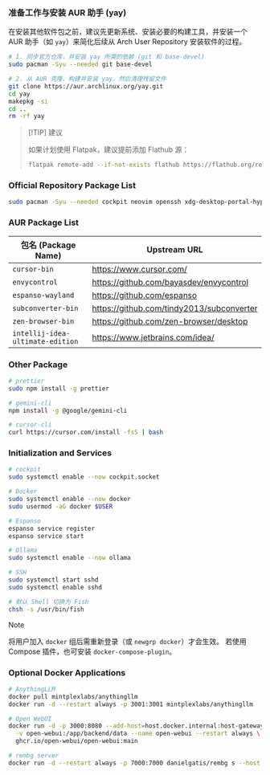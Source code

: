 ### 准备工作与安装 AUR 助手 (yay)

在安装其他软件包之前，建议先更新系统、安装必要的构建工具，并安装一个 AUR 助手（如 `yay`）来简化后续从 Arch User Repository 安装软件的过程。

```bash
# 1. 同步官方仓库，并安装 yay 所需的依赖 (git 和 base-devel)
sudo pacman -Syu --needed git base-devel

# 2. 从 AUR 克隆、构建并安装 yay，然后清理残留文件
git clone https://aur.archlinux.org/yay.git
cd yay
makepkg -si
cd ..
rm -rf yay
```

> [!TIP] 建议
>
> 如果计划使用 Flatpak，建议提前添加 Flathub 源：
>
> ```bash
> flatpak remote-add --if-not-exists flathub https://flathub.org/repo/flathub.flatpakrepo
> ```

### Official Repository Package List

```bash
sudo pacman -Syu --needed cockpit neovim openssh xdg-desktop-portal-hyprland xdg-desktop-portal-gtk waybar grim slurp wl-clipboard noto-fonts-cjk ttf-font-awesome ttf-jetbrains-mono-nerd fcitx5-im fcitx5-rime nvidia-utils lib32-nvidia-utils mesa-utils lib32-mesa-utils ntfs-3g zellij fzf jq zoxide ripgrep bat lazygit firefox keepassxc 7zip flatpak bottom wireshark-cli github-cli mpv obs-studio yt-dlp rustscan scrcpy prismlauncher dust okular tigervnc docker docker-compose fish qemu-full edk2-ovmf ollama-cuda rpi-imager npm rclone noto-fonts-emoji swaybg minicom starship stow kitty dolphin wofi playerctl brightnessctl clang dunst wireplumber pipewire pipewire-pulse pipewire-alsa alsa-utils sof-firmware veracrypt ffmpeg unzip wget cronie glow
```

### AUR Package List

| 包名 (Package Name)              | Upstream URL                              |
| -------------------------------- | ----------------------------------------- |
| `cursor-bin`                     | https://www.cursor.com/                   |
| `envycontrol`                    | https://github.com/bayasdev/envycontrol   |
| `espanso-wayland`                | https://github.com/espanso                |
| `subconverter-bin`               | https://github.com/tindy2013/subconverter |
| `zen-browser-bin`                | https://github.com/zen-browser/desktop    |
| `intellij-idea-ultimate-edition` | https://www.jetbrains.com/idea/           |

### Other Package

```bash
# prettier
sudo npm install -g prettier

# gemini-cli
npm install -g @google/gemini-cli

# cursor-cli
curl https://cursor.com/install -fsS | bash
```

### Initialization and Services

```bash
# cockpit
sudo systemctl enable --now cockpit.socket

# Docker
sudo systemctl enable --now docker
sudo usermod -aG docker $USER

# Espanso
espanso service register
espanso service start

# Ollama
sudo systemctl enable --now ollama

# SSH
sudo systemctl start sshd
sudo systemctl enable sshd

# 默认 Shell 切换为 Fish
chsh -s /usr/bin/fish
```

> [!NOTE]
> 将用户加入 `docker` 组后需重新登录（或 `newgrp docker`）才会生效。
> 若使用 Compose 插件，也可安装 `docker-compose-plugin`。

### Optional Docker Applications

```bash
# AnythingLLM
docker pull mintplexlabs/anythingllm
docker run -d --restart always -p 3001:3001 mintplexlabs/anythingllm

# Open WebUI
docker run -d -p 3000:8080 --add-host=host.docker.internal:host-gateway \
  -v open-webui:/app/backend/data --name open-webui --restart always \
  ghcr.io/open-webui/open-webui:main

# rembg server
docker run -d --restart always -p 7000:7000 danielgatis/rembg s --host 0.0.0.0 --port 7000
```
